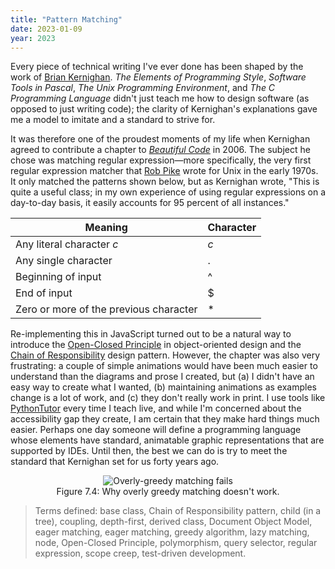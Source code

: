 ```yaml
---
title: "Pattern Matching"
date: 2023-01-09
year: 2023
---
```


Every piece of technical writing I've ever done has been shaped by the work of
[Brian Kernighan][kernighan].
*The Elements of Programming Style*,
*Software Tools in Pascal*,
*The Unix Programming Environment*,
and *The C Programming Language*
didn't just teach me how to design software (as opposed to just writing code);
the clarity of Kernighan's explanations gave me a model to imitate and a standard to strive for.

It was therefore one of the proudest moments of my life
when Kernighan agreed to contribute a chapter to [*Beautiful Code*][bc] in 2006.
The subject he chose was matching regular expression—more specifically,
the very first regular expression matcher that [Rob Pike][pike] wrote for Unix in the early 1970s.
It only matched the patterns shown below,
but as Kernighan wrote,
"This is quite a useful class;
in my own experience of using regular expressions on a day-to-day basis,
it easily accounts for 95 percent of all instances."

<div align="center" markdown="1">

| Meaning | Character |
| ------- | --------- |
| Any literal character *c* | *c* |
| Any single character | . |
| Beginning of input | ^ |
| End of input | $ |
| Zero or more of the previous character | * |

</div>

Re-implementing this in JavaScript turned out to be
a natural way to introduce the [Open-Closed Principle][open_closed] in object-oriented design
and the [Chain of Responsibility][chain] design pattern.
However,
the chapter was also very frustrating:
a couple of simple animations would have been much easier to understand
than the diagrams and prose I created,
but (a) I didn't have an easy way to create what I wanted,
(b) maintaining animations as examples change is a lot of work, and
(c) they don't really work in print.
I use tools like [PythonTutor][pythontutor] every time I teach live,
and while I'm concerned about the accessibility gap they create,
I am certain that they make hard things much easier.
Perhaps one day someone will define a programming language
whose elements have standard, animatable graphic representations that are supported by IDEs.
Until then,
the best we can do is try to meet the standard that Kernighan set for us forty years ago.

<figure id="pattern-matching-greedy-failure" align="center">
  <img src="./greedy-failure.svg" alt="Overly-greedy matching fails"/>
  <figcaption>Figure 7.4: Why overly greedy matching doesn't work.</figcaption>
</figure>

> Terms defined: base class, Chain of Responsibility pattern, child (in a tree), coupling, depth-first, derived class, Document Object Model, eager matching, eager matching, greedy algorithm, lazy matching, node, Open-Closed Principle, polymorphism, query selector, regular expression, scope creep, test-driven development.

[bc]: https://www.oreilly.com/library/view/beautiful-code/9780596510046/
[chain]: https://en.wikipedia.org/wiki/Chain-of-responsibility_pattern
[kernighan]: https://www.cs.princeton.edu/~bwk/
[open_closed]: https://en.wikipedia.org/wiki/Open%E2%80%93closed_principle
[pike]: https://en.wikipedia.org/wiki/Rob_Pike
[pythontutor]: https://pythontutor.com/
